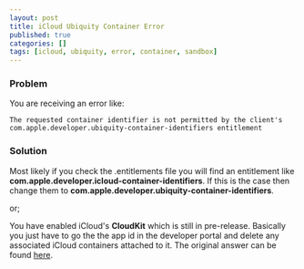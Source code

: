 ```yaml
---
layout: post
title: iCloud Ubiquity Container Error
published: true
categories: []
tags: [icloud, ubiquity, error, container, sandbox]
---
```

### Problem

You are receiving an error like:

	The requested container identifier is not permitted by the client's com.apple.developer.ubiquity-container-identifiers entitlement


### Solution

Most likely if you check the .entitlements file you will find an entitlement like **com.apple.developer.icloud-container-identifiers**. If this is the case then change them to **com.apple.developer.ubiquity-container-identifiers**.

or;

You have enabled iCloud's **CloudKit** which is still in pre-release. Basically you just have to go the the app id in the developer portal and delete any associated iCloud containers attached to it. The original answer can be found [here](https://devforums.apple.com/message/992625#992625).